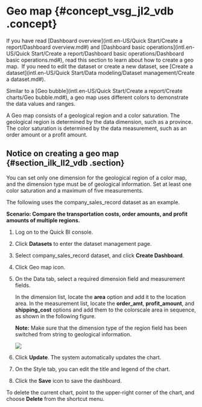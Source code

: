 # Geo map {#concept_vsg_jl2_vdb .concept}

If you have read [Dashboard overview](intl.en-US/Quick Start/Create a report/Dashboard overview.md#) and [Dashboard basic operations](intl.en-US/Quick Start/Create a report/Dashboard basic operations/Dashboard basic operations.md#), read this section to learn about how to create a geo map.  If you need to edit the dataset or create a new dataset, see [Create a dataset](intl.en-US/Quick Start/Data modeling/Dataset management/Create a dataset.md#).

Similar to a [Geo bubble](intl.en-US/Quick Start/Create a report/Create charts/Geo bubble.md#), a geo map uses different colors to demonstrate the data values and ranges.

A Geo map consists of a geological region and a color saturation. The geological region is determined by the data dimension, such as a province. The color saturation is determined by the data measurement, such as an order amount or a profit amount.

## Notice on creating a geo map {#section_ilk_ll2_vdb .section}

You can set only one dimension for the geological region of a color map, and the dimension type must be of geological information. Set at least one color saturation and a maximum of five measurements.

The following uses the company\_sales\_record dataset as an example.

**Scenario: Compare the transportation costs, order amounts, and profit amounts of multiple regions.**

1.  Log on to the Quick BI console.
2.  Click **Datasets** to enter the dataset management page.
3.  Select company\_sales\_record dataset, and click **Create Dashboard**.
4.  Click Geo map icon.
5.  On the Data tab, select a required dimension field and measurement fields.

    In the dimension list, locate the **area** option and add it to the location area. In the measurement list, locate the **order\_amt**, **profit\_amount**, and **shipping\_cost** options and add them to the colorscale area in sequence, as shown in the following figure.

    **Note:** Make sure that the dimension type of the region field has been switched from string to geological information.

    ![](http://static-aliyun-doc.oss-cn-hangzhou.aliyuncs.com/assets/img/9130/15332638481720_en-US.png)

6.  Click **Update**. The system automatically updates the chart.
7.  On the Style tab, you can edit the title and legend of the chart.
8.  Click the **Save** icon to save the dashboard.

To delete the current chart, point to the upper-right corner of the chart, and choose **Delete** from the shortcut menu.

